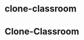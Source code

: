 # clone-classroom
<h1><a href="https://lucas-emanuel-360.github.io/clone-classroom/" style="text-decoration:none;"> Clone-Classroom</a></h1>
